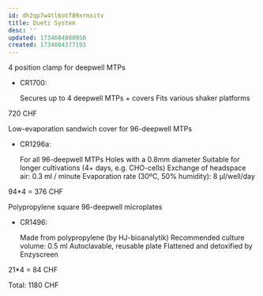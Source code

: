 ```yaml
---
id: dh2qp7w4tl6otf89xrmxitv
title: Duetz System
desc: ''
updated: 1734604880950
created: 1734604377193
---
```



4 position clamp for deepwell MTPs
- CR1700:

    Secures up to 4 deepwell MTPs + covers
    Fits various shaker platforms

720 CHF

Low-evaporation sandwich cover for 96-deepwell MTPs
- CR1296a:

    For all 96-deepwell MTPs
    Holes with a 0.8mm diameter
    Suitable for longer cultivations (4+ days, e.g. CHO-cells)
    Exchange of headspace air: 0.3 ml / minute
    Evaporation rate (30ºC, 50% humidity): 8 µl/well/day

94*4 = 376 CHF

Polypropylene square 96-deepwell microplates
- CR1496:

    Made from polypropylene (by HJ-bioanalytik)
    Recommended culture volume: 0.5 ml
    Autoclavable, reusable plate
    Flattened and detoxified by Enzyscreen

21*4 = 84 CHF

Total: 1180 CHF